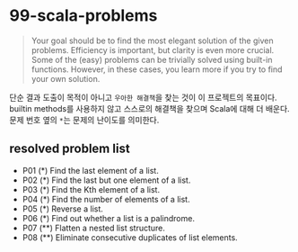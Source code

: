 # 99-scala-problems

> Your goal should be to find the most elegant solution of the given problems. Efficiency is important, but clarity is even more crucial. Some of the (easy) problems can be trivially solved using built-in functions. However, in these cases, you learn more if you try to find your own solution.

단순 결과 도출이 목적이 아니고 `우아한 해결책`을 찾는 것이 이 프로젝트의 목표이다.  
builtin methods를 사용하지 않고 스스로의 해결책을 찾으며 Scala에 대해 더 배운다.  
문제 번호 옆의 `*`는 문제의 난이도를 의미한다.  

## resolved problem list

- P01 (*) Find the last element of a list.  
- P02 (*) Find the last but one element of a list.  
- P03 (*) Find the Kth element of a list.
- P04 (*) Find the number of elements of a list.
- P05 (*) Reverse a list.
- P06 (*) Find out whether a list is a palindrome.
- P07 (**) Flatten a nested list structure.
- P08 (**) Eliminate consecutive duplicates of list elements.